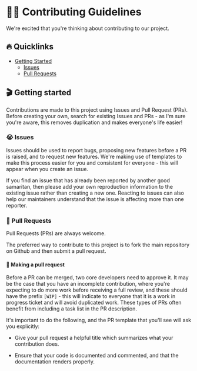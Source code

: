 # 🧑‍💻 Contributing Guidelines

We're excited that you're thinking about contributing to our project.

## 🔥 Quicklinks

* [Getting Started](#getting-started)
  * [Issues](#issues)
  * [Pull Requests](#pull-requests)

## 🎬 Getting started

Contributions are made to this project using Issues and Pull Request (PRs). Before creating your own, search for existing Issues and PRs - as I'm sure you're aware, this removes duplication and makes everyone's life easier!

### 😭 Issues

Issues should be used to report bugs, proposing new features before a PR is raised, and to request new features. We're making use of templates to make this process easier for you and consistent for everyone - this will appear when you create an issue.

If you find an issue that has already been reported by another good samaritan, then please add your own reproduction information to the existing issue rather than creating a new one. Reacting to issues can also help our maintainers understand that the issue is affecting more than one reporter.

### 🎫 Pull Requests

Pull Requests (PRs) are always welcome.

The preferred way to contribute to this project is to fork the main repository on Github and then submit a pull request.

#### 🤔 Making a pull request

Before a PR can be merged, two core developers need to approve it. It may be the case that you have an incomplete contribution, where you're expecting to do more work before receiving a full review, and these should have the prefix `[WIP]` - this will indicate to everyone that it is a work in progress ticket and will avoid duplicated work. These types of PRs often benefit from including a task list in the PR description.

It's important to do the following, and the PR template that you'll see will ask you explicitly:

* Give your pull request a helpful title which summarizes what your contribution does.

* Ensure that your code is documented and commented, and that the documentation renders properly.
